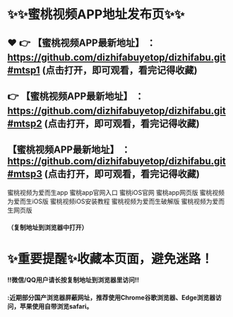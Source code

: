 # :sparkles::sparkles:蜜桃视频APP地址发布页:sparkles::sparkles:

 :heart: :point_right: 【蜜桃视频APP最新地址】 ：https://github.com/dizhifabuyetop/dizhifabu.git#mtsp1 (点击打开，即可观看，看完记得收藏)
 ------
:point_right: 【蜜桃视频APP最新地址】 ：https://github.com/dizhifabuyetop/dizhifabu.git#mtsp2 (点击打开，即可观看，看完记得收藏)
 ------
【蜜桃视频APP最新地址】 ：https://github.com/dizhifabuyetop/dizhifabu.git#mtsp3 (点击打开，即可观看，看完记得收藏)
 ------


蜜桃视频为爱而生app
蜜桃app官网入口
蜜桃iOS官网
蜜桃app网页版
蜜桃视频为爱而生iOS版
蜜桃视频iOS安装教程
蜜桃视频为爱而生破解版
蜜桃视频为爱而生网页版

#### （复制地址到浏览器中打开）
# :sparkles:重要提醒:sparkles:收藏本页面，避免迷路！
#### ‼️微信/QQ用户请长按复制地址到浏览器里访问‼
#### :近期部分国产浏览器屏蔽网址，推荐使用Chrome谷歌浏览器、Edge浏览器访问，苹果使用自带浏览safari。
